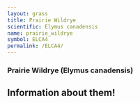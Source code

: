 ```yaml
---
layout: grass
title: Prairie Wildrye
scientific: Elymus canadensis
name: prairie_wildrye
symbol: ELCA4
permalink: /ELCA4/
---
```


### Prairie Wildrye (Elymus canadensis)

## Information about them!
